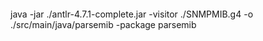 ####

java -jar ./antlr-4.7.1-complete.jar -visitor ./SNMPMIB.g4  -o ./src/main/java/parsemib -package parsemib

